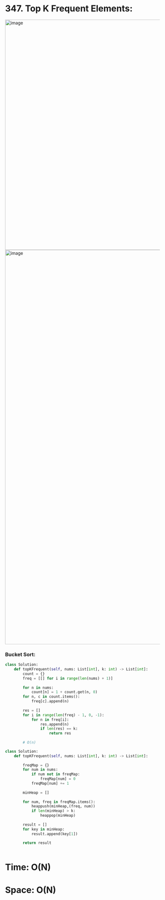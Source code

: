 # 347. Top K Frequent Elements:
<img width="748" alt="image" src="https://user-images.githubusercontent.com/35987583/165920387-7094ed49-a09b-456e-8e53-7d379ee99e9a.png">

<img width="1281" alt="image" src="https://user-images.githubusercontent.com/35987583/165920331-6f488fb2-4659-462e-903a-23a05439771c.png">

### Bucket Sort:
```python
class Solution:
    def topKFrequent(self, nums: List[int], k: int) -> List[int]:
        count = {}
        freq = [[] for i in range(len(nums) + 1)]
        
        for n in nums:
            count[n] = 1 + count.get(n, 0)
        for n, c in count.items():
            freq[c].append(n)
        
        res = []
        for i in range(len(freq) - 1, 0, -1):
            for n in freq[i]:
                res.append(n)
                if len(res) == k:
                    return res
        
        # O(n)
```



```python
class Solution:
    def topKFrequent(self, nums: List[int], k: int) -> List[int]:
        
        freqMap = {}
        for num in nums:
            if num not in freqMap:
                freqMap[num] = 0
            freqMap[num] += 1
            
        minHeap = []
        
        for num, freq in freqMap.items():
            heappush(minHeap,(freq, num))
            if len(minHeap) > k:
                heappop(minHeap)
            
        result = []
        for key in minHeap:
            result.append(key[1])
    
        return result
     
```

# Time: O(N)
# Space: O(N)

